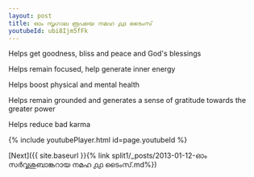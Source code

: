 ```yaml
---
layout: post
title: ഓം സൃഗാല രൂപയെ നമഹ ൧൧ ടൈംസ്
youtubeId: ubi8Ijm5fFk
---
```

 
 
Helps get goodness, bliss and peace and God's blessings
 
Helps remain focused, help generate inner energy 
 
Helps boost physical and mental health 
 
Helps remain grounded and generates a sense of gratitude towards the greater power 
 
Helps reduce bad karma
 
 
 
 


{% include youtubePlayer.html id=page.youtubeId %}
 
[Next]({{ site.baseurl }}{% link  split1/_posts/2013-01-12-ഓം സർവ്വശുബാങ്കറായ നമഹ ൧൧ ടൈംസ്.md%})
 
